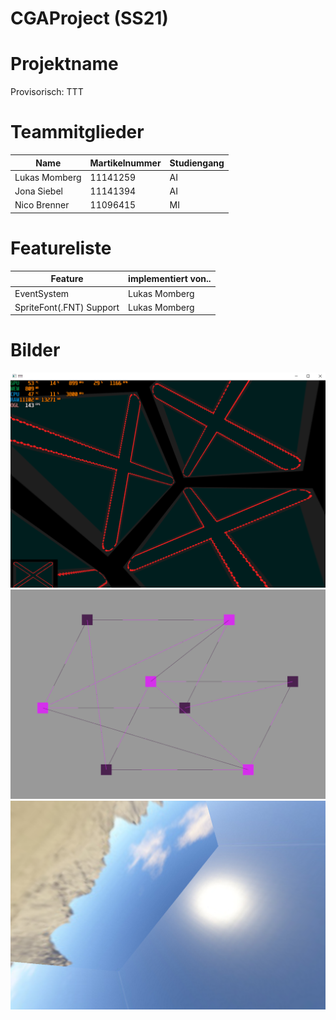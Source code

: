 # CGAProject (SS21)
# Projektname
Provisorisch: TTT

# Teammitglieder
| Name | Martikelnummer | Studiengang |
|------|----------------|-------------|
| Lukas Momberg | 11141259 | AI | 
| Jona Siebel | 11141394 | AI |
| Nico Brenner | 11096415 | MI |

# Featureliste
| Feature | implementiert von.. |
|---------|---------------------|
| EventSystem | Lukas Momberg |
| SpriteFont(.FNT) Support | Lukas Momberg |

# Bilder
![Image](./images/005.png)
![Image](./images/006.png)
![Image](./images/008.png)
